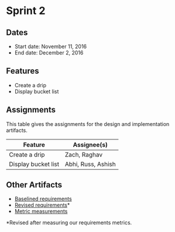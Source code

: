 # Sprint 2

## Dates
* Start date: November 11, 2016
* End date: December 2, 2016

## Features
* Create a drip
* Display bucket list

## Assignments

This table gives the assignments for the design and implementation artifacts.

Feature | Assignee(s)
--- | ---
Create a drip | Zach, Raghav
Display bucket list | Abhi, Russ, Ashish

## Other Artifacts
* [Baselined requirements](./baselined-requirements.pdf)
* [Revised requirements](./revised-requirements.pdf)\*
* [Metric measurements](./metrics.md)

\*Revised after measuring our requirements metrics.
